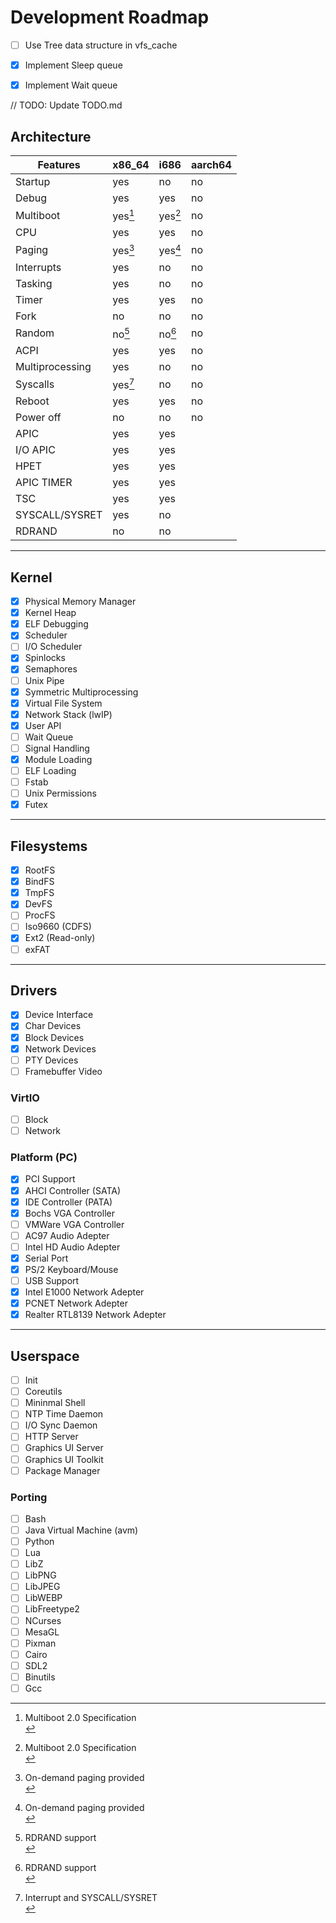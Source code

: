 
# Development Roadmap

- [ ] Use Tree data structure in vfs_cache
- [x] Implement Sleep queue
- [x] Implement Wait queue



// TODO: Update TODO.md
## Architecture

| Features      | x86_64 | i686    | aarch64 |
|---------------|--------|---------|---------|
| Startup       | yes    | no      | no      |
| Debug         | yes    | yes     | no      |
| Multiboot     | yes[^1]| yes[^1] | no      |
| CPU           | yes    | yes     | no      |
| Paging        | yes[^2]| yes[^2] | no      |
| Interrupts    | yes    | no      | no      |
| Tasking       | yes    | no      | no      |
| Timer         | yes    | yes     | no      |
| Fork          | no     | no      | no      |
| Random        | no[^3] | no[^3]  | no      |
| ACPI          | yes    | yes     | no      |
| Multiprocessing| yes   | no      | no      |
| Syscalls      | yes[^4]| no      | no      |
| Reboot        | yes    | yes     | no      |
| Power off     | no     | no      | no      |
| APIC          | yes    | yes     |         |
| I/O APIC      | yes    | yes     |         |
| HPET          | yes    | yes     |         |
| APIC TIMER    | yes    | yes     |         |
| TSC           | yes    | yes     |         |
| SYSCALL/SYSRET| yes    | no      |         |
| RDRAND        | no     | no      |         |

[^1]: Multiboot 2.0 Specification<br>
[^2]: On-demand paging provided<br>
[^3]: RDRAND support<br>
[^4]: Interrupt and SYSCALL/SYSRET<br>


------------------------------------------


## Kernel

- [x] Physical Memory Manager
- [x] Kernel Heap
- [x] ELF Debugging
- [x] Scheduler
- [ ] I/O Scheduler
- [x] Spinlocks
- [x] Semaphores
- [ ] Unix Pipe
- [x] Symmetric Multiprocessing
- [x] Virtual File System
- [x] Network Stack (lwIP)
- [X] User API
- [ ] Wait Queue
- [ ] Signal Handling
- [x] Module Loading
- [ ] ELF Loading
- [ ] Fstab
- [ ] Unix Permissions
- [x] Futex

------------------------------------------
## Filesystems
- [x] RootFS
- [x] BindFS
- [x] TmpFS
- [x] DevFS
- [ ] ProcFS
- [ ] Iso9660 (CDFS)
- [x] Ext2 (Read-only)
- [ ] exFAT

------------------------------------------
## Drivers
- [x] Device Interface
- [x] Char Devices
- [x] Block Devices
- [x] Network Devices
- [ ] PTY Devices
- [ ] Framebuffer Video

### VirtIO
- [ ] Block
- [ ] Network

### Platform (PC)
- [x] PCI Support
- [x] AHCI Controller (SATA)
- [x] IDE Controller (PATA)
- [x] Bochs VGA Controller
- [ ] VMWare VGA Controller
- [ ] AC97 Audio Adepter
- [ ] Intel HD Audio Adepter
- [x] Serial Port
- [x] PS/2 Keyboard/Mouse
- [ ] USB Support
- [x] Intel E1000 Network Adepter
- [x] PCNET Network Adepter
- [x] Realter RTL8139 Network Adepter

------------------------------------------
## Userspace
- [ ] Init
- [ ] Coreutils
- [ ] Mininmal Shell
- [ ] NTP Time Daemon
- [ ] I/O Sync Daemon
- [ ] HTTP Server
- [ ] Graphics UI Server
- [ ] Graphics UI Toolkit
- [ ] Package Manager

### Porting
- [ ] Bash
- [ ] Java Virtual Machine (avm)
- [ ] Python
- [ ] Lua
- [ ] LibZ
- [ ] LibPNG
- [ ] LibJPEG
- [ ] LibWEBP
- [ ] LibFreetype2
- [ ] NCurses
- [ ] MesaGL
- [ ] Pixman
- [ ] Cairo
- [ ] SDL2
- [ ] Binutils
- [ ] Gcc
